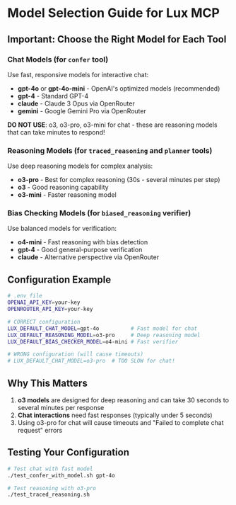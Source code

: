 # Model Selection Guide for Lux MCP

## Important: Choose the Right Model for Each Tool

### Chat Models (for `confer` tool)
Use fast, responsive models for interactive chat:
- **gpt-4o** or **gpt-4o-mini** - OpenAI's optimized models (recommended)
- **gpt-4** - Standard GPT-4
- **claude** - Claude 3 Opus via OpenRouter
- **gemini** - Google Gemini Pro via OpenRouter

**DO NOT USE**: o3, o3-pro, o3-mini for chat - these are reasoning models that can take minutes to respond!

### Reasoning Models (for `traced_reasoning` and `planner` tools)
Use deep reasoning models for complex analysis:
- **o3-pro** - Best for complex reasoning (30s - several minutes per step)
- **o3** - Good reasoning capability
- **o3-mini** - Faster reasoning model

### Bias Checking Models (for `biased_reasoning` verifier)
Use balanced models for verification:
- **o4-mini** - Fast reasoning with bias detection
- **gpt-4** - Good general-purpose verification
- **claude** - Alternative perspective via OpenRouter

## Configuration Example

```bash
# .env file
OPENAI_API_KEY=your-key
OPENROUTER_API_KEY=your-key

# CORRECT configuration
LUX_DEFAULT_CHAT_MODEL=gpt-4o          # Fast model for chat
LUX_DEFAULT_REASONING_MODEL=o3-pro     # Deep reasoning model
LUX_DEFAULT_BIAS_CHECKER_MODEL=o4-mini # Fast verifier

# WRONG configuration (will cause timeouts)
# LUX_DEFAULT_CHAT_MODEL=o3-pro  # TOO SLOW for chat!
```

## Why This Matters

1. **o3 models** are designed for deep reasoning and can take 30 seconds to several minutes per response
2. **Chat interactions** need fast responses (typically under 5 seconds)
3. Using o3-pro for chat will cause timeouts and "Failed to complete chat request" errors

## Testing Your Configuration

```bash
# Test chat with fast model
./test_confer_with_model.sh gpt-4o

# Test reasoning with o3-pro
./test_traced_reasoning.sh
```